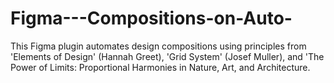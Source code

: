 # Figma---Compositions-on-Auto-
This Figma plugin automates design compositions using principles from 'Elements of Design' (Hannah Greet), 'Grid System' (Josef Muller), and 'The Power of Limits: Proportional Harmonies in Nature, Art, and Architecture.
